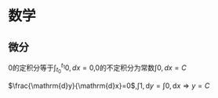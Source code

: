 # 数学

## 微分

$0$的定积分等于$\int_{t_{0}}^{t_{1}} 0, dx = 0$,$0$的不定积分为常数$\int0, dx = C$

$\frac{\mathrm{d}y}{\mathrm{d}x}=0$,$\int 1,\mathrm{d}y = \int 0,\mathrm{d}x \Rightarrow y = C$
